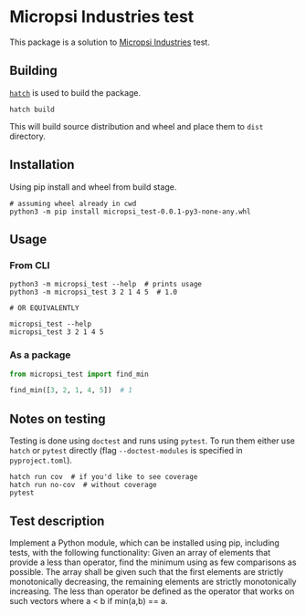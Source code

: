 # Micropsi Industries test

This package is a solution to [Micropsi Industries](https://www.micropsi-industries.com/)
test.

## Building

[`hatch`](https://hatch.pypa.io/latest/) is used to build the package.

```shell
hatch build
```

This will build source distribution and wheel and place them to `dist` directory.

## Installation

Using pip install and wheel from build stage.

```shell
# assuming wheel already in cwd
python3 -m pip install micropsi_test-0.0.1-py3-none-any.whl
```

## Usage

### From CLI

```shell
python3 -m micropsi_test --help  # prints usage
python3 -m micropsi_test 3 2 1 4 5  # 1.0

# OR EQUIVALENTLY

micropsi_test --help 
micropsi_test 3 2 1 4 5
```

### As a package

```python
from micropsi_test import find_min

find_min([3, 2, 1, 4, 5])  # 1
```

## Notes on testing

Testing is done using `doctest` and runs using `pytest`. To run them either use
`hatch` or `pytest` directly (flag `--doctest-modules` is specified in `pyproject.toml`).

```shell
hatch run cov  # if you'd like to see coverage
hatch run no-cov  # without coverage
pytest
```

## Test description

Implement a Python module, which can be installed using pip, including tests,
with the following functionality: Given an array of elements that provide a less than
operator, find the minimum using as few comparisons as possible. The array shall be
given such that the first elements are strictly monotonically decreasing, the remaining
elements are strictly monotonically increasing. The less than operator be defined as the
operator that works on such vectors where a < b if min(a,b) == a.
